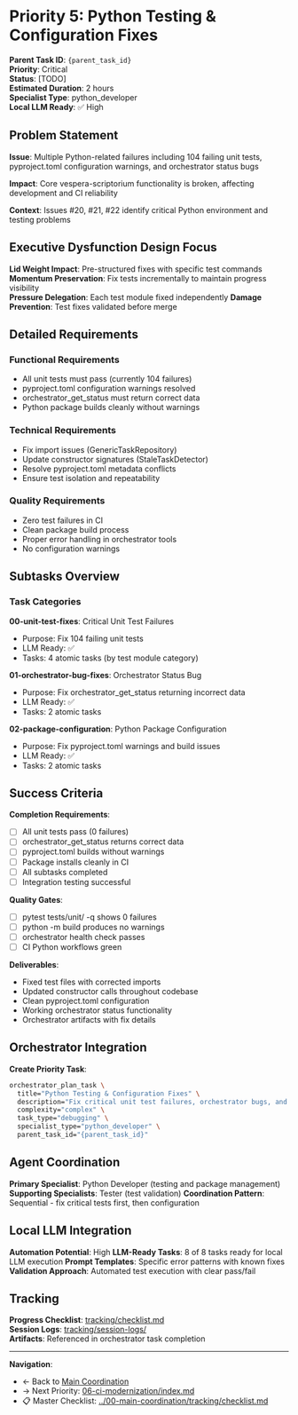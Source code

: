 # Priority 5: Python Testing & Configuration Fixes

**Parent Task ID**: `{parent_task_id}`  
**Priority**: Critical  
**Status**: [TODO]  
**Estimated Duration**: 2 hours  
**Specialist Type**: python_developer  
**Local LLM Ready**: ✅ High

## Problem Statement

**Issue**: Multiple Python-related failures including 104 failing unit tests, pyproject.toml configuration warnings, and orchestrator status bugs

**Impact**: Core vespera-scriptorium functionality is broken, affecting development and CI reliability

**Context**: Issues #20, #21, #22 identify critical Python environment and testing problems

## Executive Dysfunction Design Focus

**Lid Weight Impact**: Pre-structured fixes with specific test commands
**Momentum Preservation**: Fix tests incrementally to maintain progress visibility  
**Pressure Delegation**: Each test module fixed independently
**Damage Prevention**: Test fixes validated before merge

## Detailed Requirements

### Functional Requirements

- All unit tests must pass (currently 104 failures)
- pyproject.toml configuration warnings resolved
- orchestrator_get_status must return correct data
- Python package builds cleanly without warnings

### Technical Requirements

- Fix import issues (GenericTaskRepository)
- Update constructor signatures (StaleTaskDetector)
- Resolve pyproject.toml metadata conflicts
- Ensure test isolation and repeatability

### Quality Requirements

- Zero test failures in CI
- Clean package build process
- Proper error handling in orchestrator tools
- No configuration warnings

## Subtasks Overview

### Task Categories

**00-unit-test-fixes**: Critical Unit Test Failures
- Purpose: Fix 104 failing unit tests 
- LLM Ready: ✅
- Tasks: 4 atomic tasks (by test module category)

**01-orchestrator-bug-fixes**: Orchestrator Status Bug
- Purpose: Fix orchestrator_get_status returning incorrect data
- LLM Ready: ✅
- Tasks: 2 atomic tasks

**02-package-configuration**: Python Package Configuration
- Purpose: Fix pyproject.toml warnings and build issues
- LLM Ready: ✅
- Tasks: 2 atomic tasks

## Success Criteria

**Completion Requirements**:
- [ ] All unit tests pass (0 failures)
- [ ] orchestrator_get_status returns correct data
- [ ] pyproject.toml builds without warnings
- [ ] Package installs cleanly in CI
- [ ] All subtasks completed
- [ ] Integration testing successful

**Quality Gates**:
- [ ] pytest tests/unit/ -q shows 0 failures
- [ ] python -m build produces no warnings
- [ ] orchestrator health check passes
- [ ] CI Python workflows green

**Deliverables**:
- Fixed test files with corrected imports
- Updated constructor calls throughout codebase
- Clean pyproject.toml configuration
- Working orchestrator status functionality
- Orchestrator artifacts with fix details

## Orchestrator Integration

**Create Priority Task**:
```bash
orchestrator_plan_task \
  title="Python Testing & Configuration Fixes" \
  description="Fix critical unit test failures, orchestrator bugs, and package configuration" \
  complexity="complex" \
  task_type="debugging" \
  specialist_type="python_developer" \
  parent_task_id="{parent_task_id}"
```

## Agent Coordination

**Primary Specialist**: Python Developer (testing and package management)
**Supporting Specialists**: Tester (test validation)
**Coordination Pattern**: Sequential - fix critical tests first, then configuration

## Local LLM Integration

**Automation Potential**: High
**LLM-Ready Tasks**: 8 of 8 tasks ready for local LLM execution
**Prompt Templates**: Specific error patterns with known fixes
**Validation Approach**: Automated test execution with clear pass/fail

## Tracking

**Progress Checklist**: [tracking/checklist.md](tracking/checklist.md)  
**Session Logs**: [tracking/session-logs/](tracking/session-logs/)  
**Artifacts**: Referenced in orchestrator task completion

---

**Navigation**:
- ← Back to [Main Coordination](../00-main-coordination/index.md)
- → Next Priority: [06-ci-modernization/index.md](../06-ci-modernization/index.md)
- 📋 Master Checklist: [../00-main-coordination/tracking/checklist.md](../00-main-coordination/tracking/checklist.md)